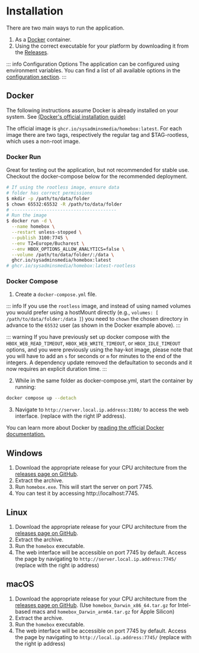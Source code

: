 # Installation

There are two main ways to run the application.

1. As a [Docker](https://www.docker.com/) container.
2. Using the correct executable for your platform by downloading it from the [Releases](https://github.com/sysadminsmedia/homebox/releases).

::: info Configuration Options
The application can be configured using environment variables. You can find a list of all available options in the [configuration section](./configure/index).
:::

## Docker

The following instructions assume Docker is already installed on your system. See [(Docker's official installation guide)](https://docs.docker.com/engine/install/)

The official image is `ghcr.io/sysadminsmedia/homebox:latest`. For each image there are two tags, respectively the regular tag and $TAG-rootless, which uses a non-root image.

### Docker Run

Great for testing out the application, but not recommended for stable use. Checkout the docker-compose below for the recommended deployment.


```sh
# If using the rootless image, ensure data
# folder has correct permissions
$ mkdir -p /path/to/data/folder
$ chown 65532:65532 -R /path/to/data/folder
# ---------------------------------------
# Run the image
$ docker run -d \
  --name homebox \
  --restart unless-stopped \
  --publish 3100:7745 \
  --env TZ=Europe/Bucharest \
  --env HBOX_OPTIONS_ALLOW_ANALYTICS=false \
  --volume /path/to/data/folder/:/data \
  ghcr.io/sysadminsmedia/homebox:latest
# ghcr.io/sysadminsmedia/homebox:latest-rootless
```

### Docker Compose

1. Create a `docker-compose.yml` file.

<ConfigEditor />

::: info
If you use the `rootless` image, and instead of using named volumes you would prefer using a hostMount directly (e.g., `volumes: [ /path/to/data/folder:/data ]`) you need to `chown` the chosen directory in advance to the `65532` user (as shown in the Docker example above).
:::

::: warning
If you have previously set up docker compose with the `HBOX_WEB_READ_TIMEOUT`, `HBOX_WEB_WRITE_TIMEOUT`, or `HBOX_IDLE_TIMEOUT` options, and you were previously using the hay-kot image, please note that you will have to add an `s` for seconds or `m` for minutes to the end of the integers. A dependency update removed the defaultation to seconds and it now requires an explicit duration time.
:::

2. While in the same folder as docker-compose.yml, start the container by running:

```bash
docker compose up --detach
```

3. Navigate to `http://server.local.ip.address:3100/` to access the web interface. (replace with the right IP address).

You can learn more about Docker by [reading the official Docker documentation.](https://docs.docker.com/)

## Windows

1. Download the appropriate release for your CPU architecture from the [releases page on GitHub](https://github.com/sysadminsmedia/homebox/releases).
2. Extract the archive.
3. Run `homebox.exe`. This will start the server on port 7745.
4. You can test it by accessing http://localhost:7745.

## Linux

1. Download the appropriate release for your CPU architecture from the [releases page on GitHub](https://github.com/sysadminsmedia/homebox/releases).
2. Extract the archive.
3. Run the `homebox` executable.
4. The web interface will be accessible on port 7745 by default. Access the page by navigating to `http://server.local.ip.address:7745/` (replace with the right ip address)

## macOS

1. Download the appropriate release for your CPU architecture from the [releases page on GitHub](https://github.com/sysadminsmedia/homebox/releases). (Use `homebox_Darwin_x86_64.tar.gz` for Intel-based macs and `homebox_Darwin_arm64.tar.gz` for Apple Silicon)
2. Extract the archive.
3. Run the `homebox` executable.
4. The web interface will be accessible on port 7745 by default. Access the page by navigating to `http://local.ip.address:7745/` (replace with the right ip address)

<script setup>
  import ConfigEditor from '../.vitepress/components/ConfigEditor.vue'
</script>
